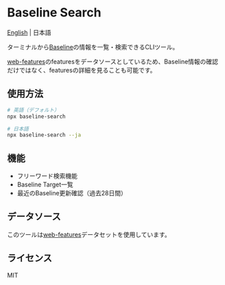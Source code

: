 # Baseline Search
[English](https://github.com/ryohiy/baseline-seach/blob/main/README.md) | 日本語

ターミナルから[Baseline](https://web.dev/baseline)の情報を一覧・検索できるCLIツール。

[web-features](https://github.com/web-platform-dx/web-features)のfeaturesをデータソースとしているため、Baseline情報の確認だけではなく、featuresの詳細を見ることも可能です。


## 使用方法

```bash
# 英語（デフォルト）
npx baseline-search

# 日本語
npx baseline-search --ja
```

## 機能
- フリーワード検索機能
- Baseline Target一覧
- 最近のBaseline更新確認（過去28日間）

## データソース

このツールは[web-features](https://github.com/web-platform-dx/web-features)データセットを使用しています。

## ライセンス
MIT